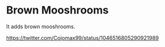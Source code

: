 Brown Mooshrooms
================

It adds brown mooshrooms.

https://twitter.com/Cojomax99/status/1046516805290921989